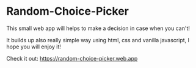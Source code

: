 # Random-Choice-Picker

This small web app will helps to make a decision in case when you can't!

It builds up also really simple way using html, css and vanilla javascript, I hope you will enjoy it!

Check it out: https://random-choice-picker.web.app 
